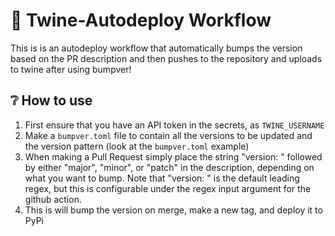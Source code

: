 # 🚀 Twine-Autodeploy Workflow

This is is an autodeploy workflow that automatically bumps the version based on the PR description and then pushes to the repository and uploads to twine after using bumpver!


## ❔ How to use
1. First ensure that you have an API token in the secrets, as ``TWINE_USERNAME``
2. Make a ``bumpver.toml`` file to contain all the versions to be updated and the version pattern (look at the ``bumpver.toml`` example)
3. When making a Pull Request simply place the string "version: " followed by either "major", "minor", or "patch" in the description, depending on what you want to bump. Note that "version: " is the default leading regex, but this is configurable under the regex input argument for the github action.
5. This is will bump the version on merge, make a new tag, and deploy it to PyPi


